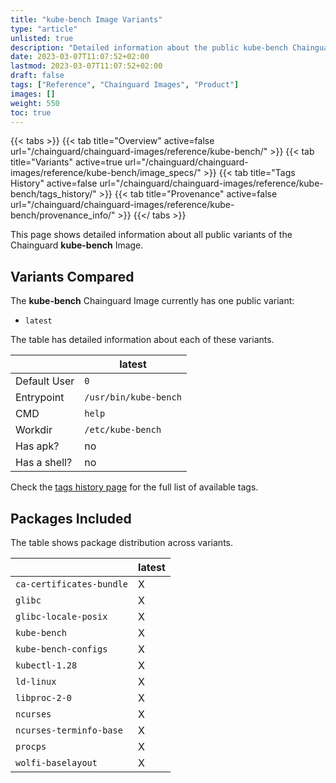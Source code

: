 ```yaml
---
title: "kube-bench Image Variants"
type: "article"
unlisted: true
description: "Detailed information about the public kube-bench Chainguard Image variants"
date: 2023-03-07T11:07:52+02:00
lastmod: 2023-03-07T11:07:52+02:00
draft: false
tags: ["Reference", "Chainguard Images", "Product"]
images: []
weight: 550
toc: true
---
```


{{< tabs >}}
{{< tab title="Overview" active=false url="/chainguard/chainguard-images/reference/kube-bench/" >}}
{{< tab title="Variants" active=true url="/chainguard/chainguard-images/reference/kube-bench/image_specs/" >}}
{{< tab title="Tags History" active=false url="/chainguard/chainguard-images/reference/kube-bench/tags_history/" >}}
{{< tab title="Provenance" active=false url="/chainguard/chainguard-images/reference/kube-bench/provenance_info/" >}}
{{</ tabs >}}

This page shows detailed information about all public variants of the Chainguard **kube-bench** Image.

## Variants Compared
The **kube-bench** Chainguard Image currently has one public variant: 

- `latest`

The table has detailed information about each of these variants.

|              | latest                |
|--------------|-----------------------|
| Default User | `0`                   |
| Entrypoint   | `/usr/bin/kube-bench` |
| CMD          | `help`                |
| Workdir      | `/etc/kube-bench`     |
| Has apk?     | no                    |
| Has a shell? | no                    |

Check the [tags history page](/chainguard/chainguard-images/reference/kube-bench/tags_history/) for the full list of available tags.

## Packages Included
The table shows package distribution across variants.

|                          | latest |
|--------------------------|--------|
| `ca-certificates-bundle` | X      |
| `glibc`                  | X      |
| `glibc-locale-posix`     | X      |
| `kube-bench`             | X      |
| `kube-bench-configs`     | X      |
| `kubectl-1.28`           | X      |
| `ld-linux`               | X      |
| `libproc-2-0`            | X      |
| `ncurses`                | X      |
| `ncurses-terminfo-base`  | X      |
| `procps`                 | X      |
| `wolfi-baselayout`       | X      |

